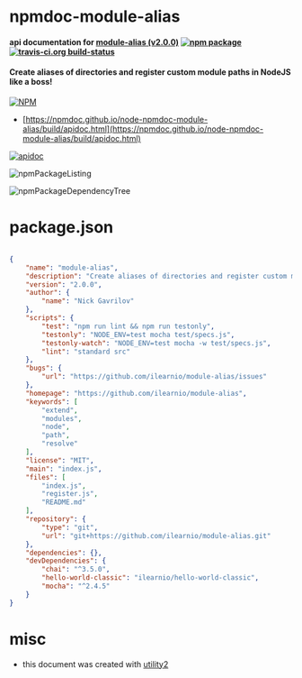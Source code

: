 # npmdoc-module-alias

#### api documentation for  [module-alias (v2.0.0)](https://github.com/ilearnio/module-alias)  [![npm package](https://img.shields.io/npm/v/npmdoc-module-alias.svg?style=flat-square)](https://www.npmjs.org/package/npmdoc-module-alias) [![travis-ci.org build-status](https://api.travis-ci.org/npmdoc/node-npmdoc-module-alias.svg)](https://travis-ci.org/npmdoc/node-npmdoc-module-alias)

#### Create aliases of directories and register custom module paths in NodeJS like a boss!

[![NPM](https://nodei.co/npm/module-alias.png?downloads=true&downloadRank=true&stars=true)](https://www.npmjs.com/package/module-alias)

- [https://npmdoc.github.io/node-npmdoc-module-alias/build/apidoc.html](https://npmdoc.github.io/node-npmdoc-module-alias/build/apidoc.html)

[![apidoc](https://npmdoc.github.io/node-npmdoc-module-alias/build/screenCapture.buildCi.browser.%252Ftmp%252Fbuild%252Fapidoc.html.png)](https://npmdoc.github.io/node-npmdoc-module-alias/build/apidoc.html)

![npmPackageListing](https://npmdoc.github.io/node-npmdoc-module-alias/build/screenCapture.npmPackageListing.svg)

![npmPackageDependencyTree](https://npmdoc.github.io/node-npmdoc-module-alias/build/screenCapture.npmPackageDependencyTree.svg)



# package.json

```json

{
    "name": "module-alias",
    "description": "Create aliases of directories and register custom module paths in NodeJS like a boss!",
    "version": "2.0.0",
    "author": {
        "name": "Nick Gavrilov"
    },
    "scripts": {
        "test": "npm run lint && npm run testonly",
        "testonly": "NODE_ENV=test mocha test/specs.js",
        "testonly-watch": "NODE_ENV=test mocha -w test/specs.js",
        "lint": "standard src"
    },
    "bugs": {
        "url": "https://github.com/ilearnio/module-alias/issues"
    },
    "homepage": "https://github.com/ilearnio/module-alias",
    "keywords": [
        "extend",
        "modules",
        "node",
        "path",
        "resolve"
    ],
    "license": "MIT",
    "main": "index.js",
    "files": [
        "index.js",
        "register.js",
        "README.md"
    ],
    "repository": {
        "type": "git",
        "url": "git+https://github.com/ilearnio/module-alias.git"
    },
    "dependencies": {},
    "devDependencies": {
        "chai": "^3.5.0",
        "hello-world-classic": "ilearnio/hello-world-classic",
        "mocha": "^2.4.5"
    }
}
```



# misc
- this document was created with [utility2](https://github.com/kaizhu256/node-utility2)
